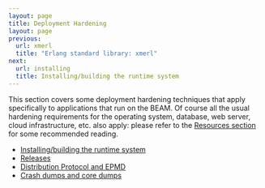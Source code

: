 ```yaml
---
layout: page
title: Deployment Hardening
layout: page
previous:
  url: xmerl
  title: "Erlang standard library: xmerl"
next:
  url: installing
  title: Installing/building the runtime system
---
```


This section covers some deployment hardening techniques that apply specifically to applications that run on the BEAM. Of course all the usual hardening requirements for the operating system, database, web server, cloud infrastructure, etc. also apply: please refer to the
[Resources section](resources) for some recommended reading.

* [Installing/building the runtime system](installing)
* [Releases](releases)
* [Distribution Protocol and EPMD](distribution)
* [Crash dumps and core dumps](crash_dumps)
